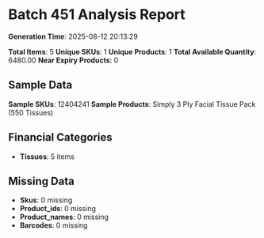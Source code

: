 # Batch 451 Analysis Report

**Generation Time**: 2025-08-12 20:13:29

**Total Items**: 5
**Unique SKUs**: 1
**Unique Products**: 1
**Total Available Quantity**: 6480.00
**Near Expiry Products**: 0

## Sample Data
**Sample SKUs**: 12404241
**Sample Products**: Simply 3 Ply Facial Tissue Pack (550 Tissues)

## Financial Categories
- **Tissues**: 5 items

## Missing Data
- **Skus**: 0 missing
- **Product_ids**: 0 missing
- **Product_names**: 0 missing
- **Barcodes**: 0 missing
